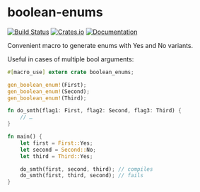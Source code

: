 # boolean-enums

[![Build Status](https://travis-ci.org/dmnsafonov/boolean-enums.svg?branch=master)](https://travis-ci.org/dmnsafonov/boolean-enums)
[![Crates.io](https://img.shields.io/crates/v/boolean-enums.svg)](https://crates.io/crates/boolean-enums)
[![Documentation](https://docs.rs/boolean-enums/badge.svg)](https://docs.rs/boolean-enums)

Convenient macro to generate enums with Yes and No variants.

Useful in cases of multiple bool arguments:
```rust
#[macro_use] extern crate boolean_enums;

gen_boolean_enum!(First);
gen_boolean_enum!(Second);
gen_boolean_enum!(Third);

fn do_smth(flag1: First, flag2: Second, flag3: Third) {
    // …
}

fn main() {
    let first = First::Yes;
    let second = Second::No;
    let third = Third::Yes;

    do_smth(first, second, third); // compiles
    do_smth(first, third, second); // fails
}
```

